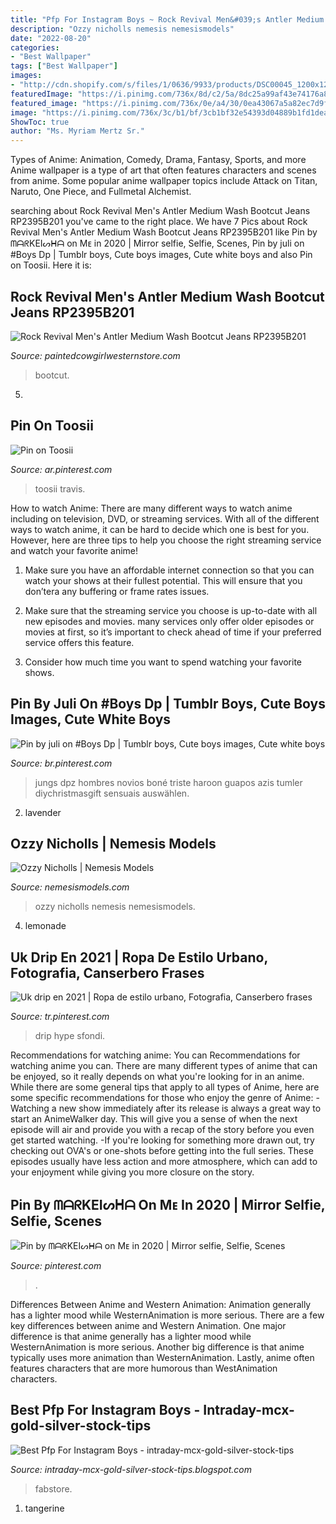 ```yaml
---
title: "Pfp For Instagram Boys ~ Rock Revival Men&#039;s Antler Medium Wash Bootcut Jeans Rp2395b201"
description: "Ozzy nicholls nemesis nemesismodels"
date: "2022-08-20"
categories:
- "Best Wallpaper"
tags: ["Best Wallpaper"]
images:
- "http://cdn.shopify.com/s/files/1/0636/9933/products/DSC00045_1200x1200.jpg?v=1582225529"
featuredImage: "https://i.pinimg.com/736x/8d/c2/5a/8dc25a99af43e74176a8259b6a0f477c.jpg"
featured_image: "https://i.pinimg.com/736x/0e/a4/30/0ea43067a5a82ec7d9f94371e75d93fb.jpg"
image: "https://i.pinimg.com/736x/3c/b1/bf/3cb1bf32e54393d04889b1fd1dea83a9.jpg"
ShowToc: true
author: "Ms. Myriam Mertz Sr."
---
```



Types of Anime: Animation, Comedy, Drama, Fantasy, Sports, and more
Anime wallpaper is a type of art that often features characters and scenes from anime. Some popular anime wallpaper topics include Attack on Titan, Naruto, One Piece, and Fullmetal Alchemist.

	

		
searching about Rock Revival Men&#039;s Antler Medium Wash Bootcut Jeans RP2395B201 you've came to the right place. We have 7 Pics about Rock Revival Men&#039;s Antler Medium Wash Bootcut Jeans RP2395B201 like Pin by ᗰᗩᖇKEIᔕᕼᗩ on Mᴇ in 2020 | Mirror selfie, Selfie, Scenes, Pin by juli on #Boys Dp | Tumblr boys, Cute boys images, Cute white boys and also Pin on Toosii. Here it is:
		
    
## Rock Revival Men&#039;s Antler Medium Wash Bootcut Jeans RP2395B201

<img loading=lazy src="http://cdn.shopify.com/s/files/1/0636/9933/products/DSC00045_1200x1200.jpg?v=1582225529" onerror="this.onerror=null;this.src='https://tse4.mm.bing.net/th?id=OIP.qDdaT7zuDsRY1GQc7xi1aAHaLH&amp;pid=15.1';" alt="Rock Revival Men&#039;s Antler Medium Wash Bootcut Jeans RP2395B201">

_Source: paintedcowgirlwesternstore.com_

>bootcut. 

	

5.

    
## Pin On Toosii

<img loading=lazy src="https://i.pinimg.com/736x/47/9a/e9/479ae9fedba3b23cba546e31cc11ed56.jpg" onerror="this.onerror=null;this.src='https://tse4.mm.bing.net/th?id=OIP.--ict5mK8gCL7Aa7dQGjZwHaJ3&amp;pid=15.1';" alt="Pin on Toosii">

_Source: ar.pinterest.com_

>toosii travis. 

	

How to watch Anime: There are many different ways to watch anime including on television, DVD, or streaming services.
With all of the different ways to watch anime, it can be hard to decide which one is best for you. However, here are three tips to help you choose the right streaming service and watch your favorite anime!
1. Make sure you have an affordable internet connection so that you can watch your shows at their fullest potential. This will ensure that you don’tera any buffering or frame rates issues.

2. Make sure that the streaming service you choose is up-to-date with all new episodes and movies. many services only offer older episodes or movies at first, so it’s important to check ahead of time if your preferred service offers this feature.

3. Consider how much time you want to spend watching your favorite shows.

    
## Pin By Juli On #Boys Dp | Tumblr Boys, Cute Boys Images, Cute White Boys

<img loading=lazy src="https://i.pinimg.com/736x/8d/c2/5a/8dc25a99af43e74176a8259b6a0f477c.jpg" onerror="this.onerror=null;this.src='https://tse3.mm.bing.net/th?id=OIP.GnAQY_b7PvxzftkvtaUDrgHaNK&amp;pid=15.1';" alt="Pin by juli on #Boys Dp | Tumblr boys, Cute boys images, Cute white boys">

_Source: br.pinterest.com_

>jungs dpz hombres novios boné triste haroon guapos azis tumler diychristmasgift sensuais auswählen. 

	

2. lavender 

    
## Ozzy Nicholls | Nemesis Models

<img loading=lazy src="https://www.nemesismodels.com/wp-content/uploads/2018/09/Unknown-12-656x1104-c.jpeg" onerror="this.onerror=null;this.src='https://tse1.mm.bing.net/th?id=OIP.NPxsLZvK72j79DkfH1HUpwHaJ4&amp;pid=15.1';" alt="Ozzy Nicholls | Nemesis Models">

_Source: nemesismodels.com_

>ozzy nicholls nemesis nemesismodels. 

	

4. lemonade 

    
## Uk Drip En 2021 | Ropa De Estilo Urbano, Fotografia, Canserbero Frases

<img loading=lazy src="https://i.pinimg.com/736x/0e/a4/30/0ea43067a5a82ec7d9f94371e75d93fb.jpg" onerror="this.onerror=null;this.src='https://tse3.mm.bing.net/th?id=OIP.XlkOMtxflTsSjpl4PAQi9gHaQA&amp;pid=15.1';" alt="Uk drip en 2021 | Ropa de estilo urbano, Fotografia, Canserbero frases">

_Source: tr.pinterest.com_

>drip hype sfondi. 

	

Recommendations for watching anime: You can
Recommendations for watching anime you can. There are many different types of anime that can be enjoyed, so it really depends on what you're looking for in an anime. While there are some general tips that apply to all types of Anime, here are some specific recommendations for those who enjoy the genre of Anime: 
-Watching a new show immediately after its release is always a great way to start an AnimeWalker day. This will give you a sense of when the next episode will air and provide you with a recap of the story before you even get started watching. 
-If you're looking for something more drawn out, try checking out OVA's or one-shots before getting into the full series. These episodes usually have less action and more atmosphere, which can add to your enjoyment while giving you more closure on the story.

    
## Pin By ᗰᗩᖇKEIᔕᕼᗩ On Mᴇ In 2020 | Mirror Selfie, Selfie, Scenes

<img loading=lazy src="https://i.pinimg.com/736x/3c/b1/bf/3cb1bf32e54393d04889b1fd1dea83a9.jpg" onerror="this.onerror=null;this.src='https://tse2.mm.bing.net/th?id=OIP.ZXlF_uYhj1UoSEn4GhwRHgHaNL&amp;pid=15.1';" alt="Pin by ᗰᗩᖇKEIᔕᕼᗩ on Mᴇ in 2020 | Mirror selfie, Selfie, Scenes">

_Source: pinterest.com_

>. 

	

Differences Between Anime and Western Animation: Animation generally has a lighter mood while WesternAnimation is more serious.
There are a few key differences between anime and Western Animation. One major difference is that anime generally has a lighter mood while WesternAnimation is more serious. Another big difference is that anime typically uses more animation than WesternAnimation. Lastly, anime often features characters that are more humorous than WestAnimation characters.

    
## Best Pfp For Instagram Boys - Intraday-mcx-gold-silver-stock-tips

<img loading=lazy src="https://clicklovegrow.com/wp-content/uploads/2019/08/17.jpg" onerror="this.onerror=null;this.src='https://tse4.mm.bing.net/th?id=OIP.fxUzSq-UdPE_pAUMVF3VMAHaE7&amp;pid=15.1';" alt="Best Pfp For Instagram Boys - intraday-mcx-gold-silver-stock-tips">

_Source: intraday-mcx-gold-silver-stock-tips.blogspot.com_

>fabstore. 

	

1. tangerine 

